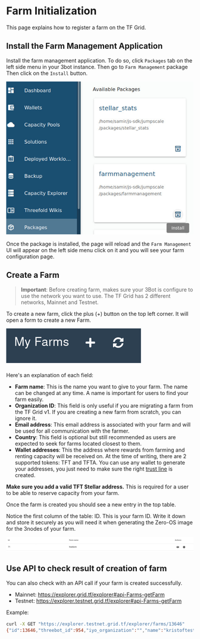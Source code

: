 # Farm Initialization

This page explains how to register a farm on the TF Grid.

## Install the Farm Management Application
Install the farm management application. To do so, click `Packages` tab on the left side menu in your 3bot instance. Then go to `Farm Management` package 
Then click on  the `Install` button.

![install_package](img/install_packages.jpg)

Once the package is installed, the page will reload and the `Farm Management` UI will appear on the left side menu click on it and you will see your farm configuration page.

## Create a Farm

> **Important**: Before creating farm, makes sure your 3Bot is configure to use the network you want to use. The TF Grid has 2 different networks, Mainnet and Testnet. 

To create a new farm, click the plus (+) button on the top left corner. It will open a form to create a new Farm.

![](img/add_farm.jpg)

Here's an explanation of each field:

* **Farm name**: This is the name you want to give to your farm. The name can be changed at any time. A name is important for users to find your farm easily.
* **Organization ID**: This field is only useful if you are migrating a farm from the TF Grid v1. If you are creating a new farm from scratch, you can ignore it.
* **Email address**: This email address is associated with your farm and will be used for all communication with the farmer.
* **Country**: This field is optional but still recommended as users are expected to seek for farms located closest to them.
* **Wallet addresses**: This the address where rewards from farming and renting capacity will be received on. At the time of writing, there are 2 supported tokens: TFT and TFTA. You can use any wallet to generate your addresses, you just need to make sure the right [trust line](https://www.stellar.org/developers/guides/concepts/assets.html) is created.

**Make sure you add a valid TFT Stellar address.** This is required for a user to be able to reserve capacity from your farm.

Once the farm is created you should see a new entry in the top table.

Notice the first column of the table: ID. This is your farm ID. Write it down and store it securely as you will need it when generating the Zero-OS image for the 3nodes of your farm.

![farm table](img/farm_table.jpg)

## Use API to check result of creation of farm

You can also check with an API call if your farm is created successfully.

- Mainnet: https://explorer.grid.tf/explorer#api-Farms-getFarm
- Testnet: https://explorer.testnet.grid.tf/explorer#api-Farms-getFarm

Example:

```bash
curl -X GET "https://explorer.testnet.grid.tf/explorer/farms/13646"
{"id":13646,"threebot_id":954,"iyo_organization":"","name":"kristoftest","wallet_addresses":[{"asset":"TFT","address":"GCKOETVYOPF5GW4L5J3EN3RG6Q4WVJ2V3SV5GWNEDY2JBZU75J6XGJE3"}],"location":{"city":"","country":"Belgium","continent":"","latitude":0,"longitude":0},"email":"","resource_prices":null,"prefix_zero":""}
```

<!-- !!!include:bootable_image -->
